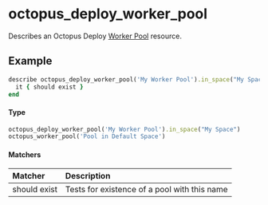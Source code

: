 # octopus_deploy_worker_pool

Describes an Octopus Deploy [Worker Pool](https://octopus.com/docs/infrastructure/workers/worker-pools) resource.

## Example

```ruby
describe octopus_deploy_worker_pool('My Worker Pool').in_space("My Space") do
  it { should exist } 
end
```

#### Type

```ruby
octopus_deploy_worker_pool('My Worker Pool').in_space("My Space")
octopus_worker_pool('Pool in Default Space')
```

#### Matchers

| Matcher | Description |
|:--------|:------------|
| should exist | Tests for existence of a pool with this name |